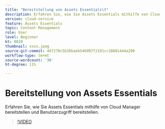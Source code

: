 ```yaml
---
title: "Bereitstellung von Assets Essentials\t"
description: Erfahren Sie, wie Sie Assets Essentials mithilfe von Cloud Manager bereitstellen und Benutzerzugriff bereitstellen.
version: cloud-service
feature: Assets Essentials
topic: Content Management
role: User
level: Beginner
kt: 8020
thumbnail: xxxx.jpeg
source-git-commit: 46f270c5b26baeb546997f2191cc28801444a290
workflow-type: tm+mt
source-wordcount: '36'
ht-degree: 11%

---
```



# Bereitstellung von Assets Essentials

Erfahren Sie, wie Sie Assets Essentials mithilfe von Cloud Manager bereitstellen und Benutzerzugriff bereitstellen.

>[!VIDEO](https://video.tv.adobe.com/v/xxx/?quality=9&learn=on)
